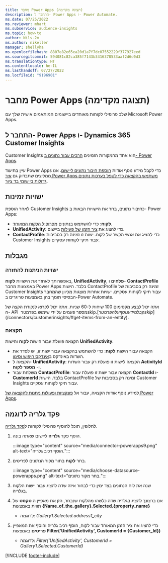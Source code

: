 ```yaml
---
title: מחבר Power Apps (תצוגה מקדימה)
description: התחבר ל- Power Apps ו- Power Automate.
ms.date: 07/25/2022
ms.reviewer: mhart
ms.subservice: audience-insights
ms.topic: how-to
author: Nils-2m
ms.author: nikeller
manager: shellyha
ms.openlocfilehash: 8807e82e65ea20d1a7f7dc07552229f377927eed
ms.sourcegitcommit: 594081c82ca385f7143b3416378533aaf2d6d0d3
ms.translationtype: HT
ms.contentlocale: he-IL
ms.lasthandoff: 07/27/2022
ms.locfileid: "9196901"
---
```

# <a name="power-apps-connector-preview"></a>מחבר Power Apps (תצוגה מקדימה)

שלב פרופילי לקוחות מאוחדים ביישומים המותאמים אישית שלך עם Microsoft Power Apps.

## <a name="connect-power-apps-and-dynamics-365-customer-insights"></a>התחבר ל- Power Apps ו- Dynamics 365 Customer Insights

Customer Insights הוא אחד מהמקורות הזמינים [הרבים עבור נתונים ב- Power Apps](/powerapps/maker/canvas-apps/working-with-data-sources).

עיין בתיעוד Power Apps כדי לקבל מידע נוסף אודות [הוספת חיבור נתונים ליישום](/powerapps/maker/canvas-apps/add-data-connection). אנו ממליצים שתבדוק גם [איך Power Apps משתמש בהקצאה כדי לטפל בערכות נתונים גדולות ביישומי בד ציור](/powerapps/maker/canvas-apps/delegation-overview).

## <a name="available-entities"></a>ישויות זמינות

לאחר הוספת Customer Insights כחיבור נתונים, בחר את הישויות הבאות ב- Power Apps:

- **לקוח**: כדי להשתמש בנתונים מ[פרופיל הלקוח המאוחד](customer-profiles.md).
- **UnifiedActivity**: כדי להציג את [ציר הזמן של פעילות](activities.md) ביישום.
- **ContactProfile**: כדי להציג את אנשי הקשר של לקוח. ישות זו זמינה רק בסביבות Customer Insights עבור תיקי לקוחות עסקיים.

## <a name="limitations"></a>מגבלות

### <a name="retrievable-entities"></a>ישויות הניתנות להחזרה

באפשרותך לאחזר את הישויות **לקוח**, **UnifiedActivity**, **פלחים** ו- **ContactProfile** באמצעות מחבר Power Apps בלבד. הישות ContactProfile זמינה רק בסביבות של Customer Insights עבור תיקי לקוחות עסקיים. ישויות אחרות מוצגות מכיוון שהמחבר הבסיסי תומך בהן באמצעות טריגרים ב-Power Automate.

אתה יכול לבצע מקסימום 100 שיחות ל-60 שניות. אתה יכול לקרוא לנקודת הקצה של ה- API מספר פעמים על ידי שימוש בפרמטר ‏‏‎skip$. [קבל מידע נוסף על הפרמטר skip‎‏$](/connectors/customerinsights/#get-items-from-an-entity).

### <a name="delegation"></a>הקצאה

הקצאה פועלת עבור הישות **לקוח** והישות **UnifiedActivity**.

- הקצאה עבור הישות **לקוח**: כדי להשתמש בהקצאה עבור ישות זו, יש לסדר את השדות באינדקס ב[אינדקס חיפוש וסינון](search-filter-index.md).  
- הקצאה ל- **UnifiedActivity**: הקצאה לישות זו פועלת רק עבור השדות **ActivityId** ו- **מספר לקוח**.  
- משלחת עבור **ContactProfile**: הקצאה עבור ישות זו פועלת עבור **ContactId** ו- **CustomerId** בלבד. הישות ContactProfile זמינה רק בסביבות של Customer Insights עבור תיקי לקוחות עסקיים.

למידע נוסף אודות הקצאה, עבור אל [פונקציות ופעולות ניתנות להקצאה של Power Apps](/powerapps/maker/canvas-apps/delegation-overview).

## <a name="example-gallery-control"></a>פקד גלריה לדוגמה

לחלופין, תוכל להוסיף פרופילי לקוחות ל[פקד גלריה](/powerapps/maker/canvas-apps/add-gallery).

1. הוסף פקד **גלריה** ליישום שאתה בונה.
  
   :::image type="content" source="media/connector-powerapps9.png" alt-text="הוסף רכיב גלריה.":::

1. בחר **לקוח** בתור מקור הנתונים לפריטים.

   :::image type="content" source="media/choose-datasource-powerapps.png" alt-text="בחר מקור נתונים.":::

1. שנה את לוח הנתונים בצד ימין כדי לבחור איזה שדה להציג עבור יישות הלקוח בגלריה.

1. אם ברצונך להציג בגלריה שדה כלשהו מהלקוח שנבחר, הזן את מאפיין ה **טקסט** של תווית באמצעות **{Name_of_the_gallery}.Selected.{property_name}**  
    - לדוגמה: _Gallery1.Selected.address1_city_

1. כדי להציג את ציר הזמן המאוחד עבור לקוח, הוסף רכיב גלריה והוסף את המאפיין **פריטים** באמצעות **Filter('UnifiedActivity', CustomerId = {Customer_Id})**  
    - לדוגמה: _Filter('UnifiedActivity', CustomerId = Gallery1.Selected.CustomerId)_

[!INCLUDE [footer-include](includes/footer-banner.md)]
